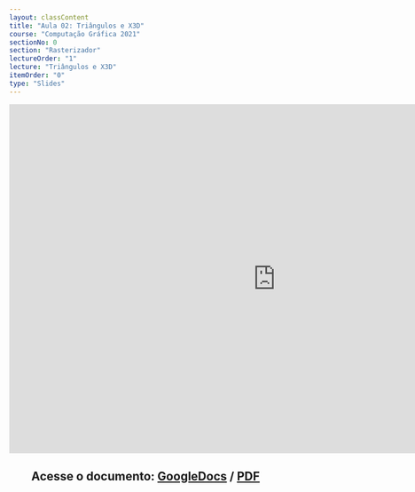 ```yaml
---
layout: classContent
title: "Aula 02: Triângulos e X3D"
course: "Computação Gráfica 2021"
sectionNo: 0
section: "Rasterizador"
lectureOrder: "1"
lecture: "Triângulos e X3D"
itemOrder: "0"
type: "Slides"
---
```


<iframe src="https://docs.google.com/presentation/d/e/2PACX-1vQ8hxrnMs0UwXiOPeqn1QQczFr5SasMFVX8DD1FH_OlikOjHh9pWK57gt-Jq4WR_ul3rTD0HHZGgeS3/embed?start=false&loop=false&delayms=3000" frameborder="0" width="960" height="629" allowfullscreen="true" mozallowfullscreen="true" webkitallowfullscreen="true"></iframe>

## &nbsp;&nbsp;&nbsp;&nbsp;&nbsp;&nbsp;&nbsp;&nbsp;Acesse o documento: [GoogleDocs](https://docs.google.com/presentation/d/10YYimJPEc2XhEOo3SzhUHZeibIdoA3s2t5UFDxCArPc/preview?rm=minimal&usp=sharing) / [PDF](https://drive.google.com/file/d/1xi5rMW-LioKBhItfBF89H5cor6yvgc3Z/view?usp=sharing)
